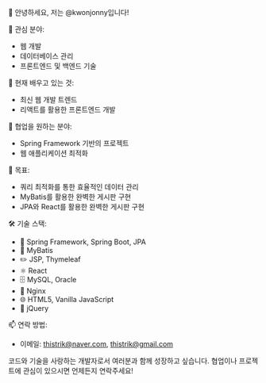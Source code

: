 👋 안녕하세요, 저는 @kwonjonny입니다!

👀 관심 분야:
- 웹 개발
- 데이터베이스 관리
- 프론트엔드 및 백엔드 기술

🌱 현재 배우고 있는 것:
- 최신 웹 개발 트렌드
- 리액트를 활용한 프론트엔드 개발

💞️ 협업을 원하는 분야:
- Spring Framework 기반의 프로젝트
- 웹 애플리케이션 최적화
  
🎯 목표:
- 쿼리 최적화를 통한 효율적인 데이터 관리
- MyBatis를 활용한 완벽한 게시판 구현
- JPA와 React를 활용한 완벽한 게시판 구현

🛠 기술 스택:
- 🌿 Spring Framework, Spring Boot, JPA
- 📂 MyBatis
- ✏️ JSP, Thymeleaf
- ⚛️ React
- 🗄️ MySQL, Oracle
- 🚀 Nginx
- 🌐 HTML5, Vanilla JavaScript
- 💾 jQuery

📫 연락 방법:
- 이메일: thistrik@naver.com, thistrik@gmail.com

코드와 기술을 사랑하는 개발자로서 여러분과 함께 성장하고 싶습니다. 협업이나 프로젝트에 관심이 있으시면 언제든지 연락주세요!

<!---
kwonjonny/kwonjonny is a ✨ special ✨ repository because its `README.md` (this file) appears on your GitHub profile.
You can click the Preview link to take a look at your changes.
--->
